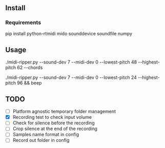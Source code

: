 #

## Install

### Requirements

pip install python-rtmidi mido sounddevice soundfile numpy

## Usage

./midi-ripper.py --sound-dev 7 --midi-dev 0 --lowest-pitch 48 --highest-pitch 62 --chords

./midi-ripper.py --sound-dev 7 --midi-dev 0 --lowest-pitch 24 --highest-pitch 96 && beep

## TODO

- [ ] Platform agnostic temporary folder management
- [x] Recording test to check input volume
- [ ] Check for silence before the recording
- [ ] Crop silence at the end of the recording
- [ ] Samples name format in config
- [ ] Record out folder in config
